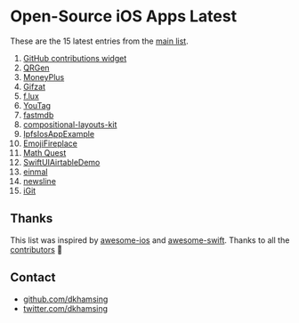 # Open-Source iOS Apps Latest

These are the 15 latest entries from the [main list](https://github.com/dkhamsing/open-source-ios-apps).


1. [GitHub contributions widget](https://github.com/fimuxd/GITGET)
2. [QRGen](https://github.com/lojals/QRGen)
3. [MoneyPlus](https://github.com/SeekingMini/MoneyPlus)
4. [Gifzat](https://github.com/remirobert/Gifzat)
5. [f.lux](https://github.com/jefferyleo/f.lux)
6. [YouTag](https://github.com/youstanzr/YouTag)
7. [fastmdb](https://github.com/dkhamsing/fastmdb)
8. [compositional-layouts-kit](https://github.com/jVirus/compositional-layouts-kit)
9. [IpfsIosAppExample](https://github.com/NeoTeo/IpfsIosAppExample)
10. [EmojiFireplace](https://github.com/neonichu/EmojiFireplace)
11. [Math Quest](https://github.com/AdnanZahid/Math-Quest-iOS)
12. [SwiftUIAirtableDemo](https://github.com/zackshapiro/SwiftUIAirtableDemo)
13. [einmal](https://github.com/incipher/einmal)
14. [newsline](https://github.com/ayush221b/newsline)
15. [iGit](https://github.com/git-up/GitUp)

## Thanks

This list was inspired by [awesome-ios](https://github.com/vsouza/awesome-ios) and [awesome-swift](https://github.com/matteocrippa/awesome-swift). Thanks to all the [contributors](https://github.com/dkhamsing/open-source-ios-apps/graphs/contributors) 🎉 

## Contact

- [github.com/dkhamsing](https://github.com/dkhamsing)
- [twitter.com/dkhamsing](https://twitter.com/dkhamsing)
